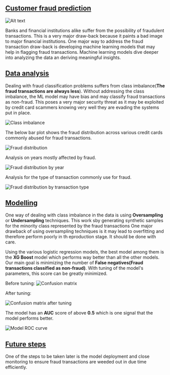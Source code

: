 ## <ins> Customer fraud prediction </ins>

![Alt text](traffic-signs-464641_1920.jpg)

Banks and financial institutions alike suffer from the possibility of fraudulent transactions. This is a very major draw-back because it paints a bad image to major financial institutions. One major way to address the fraud transaction draw-back is developing machine learning models that may help in flagging fraud transactions. Machine learning models dive deeper into analyzing the data an deriving meaningful insights. 

## <ins> Data analysis </ins>

Dealing with fraud classification problems suffers from class imbalance(**The fraud transactions are always less**). Without addressing the class imbalance, the ML model may have bias and may classify fraud transactions as non-fraud. This poses a very major security threat as it may be exploited by credit card scammers knowing very well they are evading the systems put in place. 

![Class imbalance](frauds2.png)



The below bar plot shows the fraud distribution across various credit cards commonly abused for fraud transactions. 

![Fraud distribution](years_fraud.png)

Analysis on years mostly affected by fraud.

![Fraud distribution by year](years_fraud2.png)

Analysis for the type of transaction commonly use for fraud. 

![Fraud distribution by transaction type](transaction_type.png)

## <ins> Modelling </ins>

One way of dealing with class imbalance in the data is using **Oversampling** or **Undersampling** techniques. This work sby generating synthetic samples for the minority class represented by the fraud transactions One major drawback of using oversampling techniques is it may lead to overfitting and therefore perform poorly in th eproduction stage. It should be done with care. 

Using the various logistic regression models, the best model among them is the **XG Boost** model which performs way better than all the other models. Our main goal is minimizing the number of **False negatives(Fraud transactions classified as non-fraud)**. With tuning of the model's parameters, this score can be greatly minimized. 

Before tuning:
  ![Confusion matrix](xgb1.png)

After tuning:

  ![Confusion matrix after tuning](xgb2.png)

The model has an **AUC** score of above **0.5** which is one signal that the model performs better. 

![Model ROC curve](roc1.png)

## <ins> Future steps </ins>

One of the steps to be taken later is the model deployment and close monitoring to ensure fraud transactions are weeded out in due time efficiently. 
